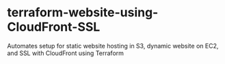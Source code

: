 # terraform-website-using-CloudFront-SSL
Automates setup for static website hosting in S3, dynamic website on EC2, and SSL with CloudFront using Terraform
